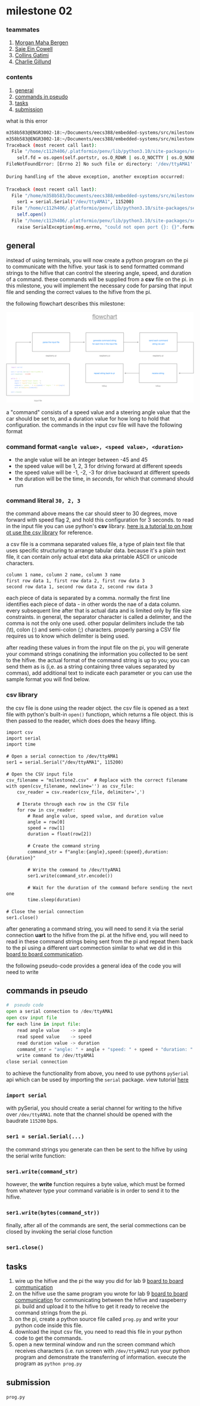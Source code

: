 #  milestone 02

###  teammates

1. [Morgan Maha Bergen](https://github.com/MorganBergen)
2. [Saje Ein Cowell](https://github.com/sajeyyy)
3. [Collins Gatimi](https://github.com/Gatimio)
4. [Charlie Gillund](https://github.com/ChuckGills)

###  contents 

1.  [general](#general)
2.  [commands in pseudo](#commands-in-pseudo)
3.  [tasks](#tasks)
4.  [submission](#submission)

what is this error

```bash
m358b583@ENGR3002-18:~/Documents/eecs388/embedded-systems/src/milestone02/src$ python3 milestone2.csv 
m358b583@ENGR3002-18:~/Documents/eecs388/embedded-systems/src/milestone02/src$ python3 prog.py 
Traceback (most recent call last):
  File "/home/c112h406/.platformio/penv/lib/python3.10/site-packages/serial/serialposix.py", line 322, in open
    self.fd = os.open(self.portstr, os.O_RDWR | os.O_NOCTTY | os.O_NONBLOCK)
FileNotFoundError: [Errno 2] No such file or directory: '/dev/ttyAMA1'

During handling of the above exception, another exception occurred:

Traceback (most recent call last):
  File "/home/m358b583/Documents/eecs388/embedded-systems/src/milestone02/src/prog.py", line 5, in <module>
    ser1 = serial.Serial("/dev/ttyAMA1", 115200)
  File "/home/c112h406/.platformio/penv/lib/python3.10/site-packages/serial/serialutil.py", line 244, in __init__
    self.open()
  File "/home/c112h406/.platformio/penv/lib/python3.10/site-packages/serial/serialposix.py", line 325, in open
    raise SerialException(msg.errno, "could not open port {}: {}".format(self._port, msg))
```

##  general

instead of using terminals, you will now create a python program on the pi to communicate with the hifive.  your task is to send formatted command strings to the hifive that can control the steering angle, speed, and duration of a command.  these commands will be supplied from a **csv** file on the pi.  in this milestone, you will implement the necessary code for parsing that input file and sending the correct values to the hifive from the pi.

the following flowchart describes this milestone:

<img src="./assets/diagram.png">

a "command" consists of a speed value and a steering angle value that the car should be set to, and a duration value for how long to hold that configuration.  the commands in the input csv file will have the following format

### command format `<angle value>, <speed value>, <duration>`

-  the angle value will be an integer between -45 and 45
-  the speed value will be 1, 2, 3 for driving forward at different speeds
-  the speed value will be -1, -2, -3 for drive backward at different speeds
-  the duration will be the time, in _seconds_, for which that command should run

### command literal `30, 2, 3`

the command above means the car should steer to 30 degrees, move forward with speed flag 2, and hold this configuration for 3 seconds.  to read in the input file you can use python's **csv** library.  [here is a tutorial to on how ot use the csv library](https://realpython.com/python-csv/) for reference.  

a csv file is a commana separated values file, a type of plain text file that uses specific structuring to arrange tabular data.  because it's a plain text file, it can contain only actual etxt data aka printable ASCII or unicode characters.

```
column 1 name, column 2 name, column 3 name
first row data 1, first row data 2, first row data 3
second row data 1, second row data 2, second row data 3
```

each piece of data is separated by a comma.  normally the first line identifies each piece of data - in other words the nae of a data column.  every subsequent line after that is actual data and is limited only by file size constraints.  in general, the separator character is called a delimiter, and the comma is not the only one used. other popular delimiters include the tab (\t), colon (:) and semi-colon (;) characters. properly parsing a CSV file requires us to know which delimiter is being used.

after reading these values in from the input file on the pi, you will generate your command strings conatining the information you collected to be sent to the hifive.  the actual format of the command string is up to you; you can send them as is (i,e. as a string containing three values separated by commas), add additional text to indicate each parameter or you can use the sample format you will find below.

###  csv library

the csv file is done using the reader object.  the csv file is opened as a text file with python's built-in `open()` functiopn, which returns a file object.  this is then passed to the reader, which does does the heavy lifting.

```
import csv
import serial
import time

# Open a serial connection to /dev/ttyAMA1
ser1 = serial.Serial("/dev/ttyAMA1", 115200)

# Open the CSV input file
csv_filename = "milestone2.csv"  # Replace with the correct filename
with open(csv_filename, newline='') as csv_file:
    csv_reader = csv.reader(csv_file, delimiter=',')
    
    # Iterate through each row in the CSV file
    for row in csv_reader:
        # Read angle value, speed value, and duration value
        angle = row[0]
        speed = row[1]
        duration = float(row[2])
        
        # Create the command string
        command_str = f"angle:{angle},speed:{speed},duration:{duration}"
        
        # Write the command to /dev/ttyAMA1
        ser1.write(command_str.encode())
        
        # Wait for the duration of the command before sending the next one
        time.sleep(duration)

# Close the serial connection
ser1.close()
```

after generating a command string, you will need to send it via the serial connection **uart** to the hifive from the pi.  at the hifive end, you will need to read in these command strings being sent from the pi and repeat them back to the pi using a different uart commection similar to what we did in this [board to board communication](../lab09/).

the following pseudo-code provides a general idea of the code you will need to write

##  commands in pseudo

```python
#  pseudo code
open a serial connection to /dev/ttyAMA1
open csv input file
for each line in input file:
    read angle value    -> angle
    read speed value    -> speed
    read duration value -> duration 
    command_str = "angle: " + angle + "speed: " + speed + "duration: " + duration
    write command to /dev/ttyAMA1
close serial connection
```

to achieve the functionality from above, you need to use pythons `pySerial` api which can be used by importing the `serial` package.  view tutorial [here](https://pyserial.readthedocs.io/en/latest/shortintro.html) 

###  `import serial`

with pySerial, you should create a serial channel for writing to the hifive over `/dev/ttyAMA1`.  note that the channel should be opened with the baudrate `115200` bps.

###  `ser1 = serial.Serial(...)`

the command strings you generate can then be sent to the hifive by using the serial write function:

###  `ser1.write(command_str)`

however, the **write** function requires a byte value, which must be formed from whatever type your command variable is in order to send it to the hifive.

###  `ser1.write(bytes(command_str))`

finally, after all of the commands are sent, the serial commections can be closed by invoking the serial close function 

###  `ser1.close()`

##  tasks 

1.  wire up the hifive and the pi the way you did for lab 9 [board to board communication](../lab09/) 
2.  on the hifive use the same program you wrote for lab 9 [board to board communication](../lab09/) for communicating between the hifive and raspeberry pi.  build and upload it to the hifive to get it ready to receive the command strings from the pi.
3.  on the pi, create a python source file called `prog.py` and write your python code inside this file.
4.  download the input csv file, you need to read this file in your python code to get the commands.
5.  open a new terminal window and run the screen command which receives characters (i.e. run screen with `/dev/ttyAMA2`) run your python program and demonstrate the transferring of information. execute the program as `python prog.py` 

##  submission

`prog.py`


